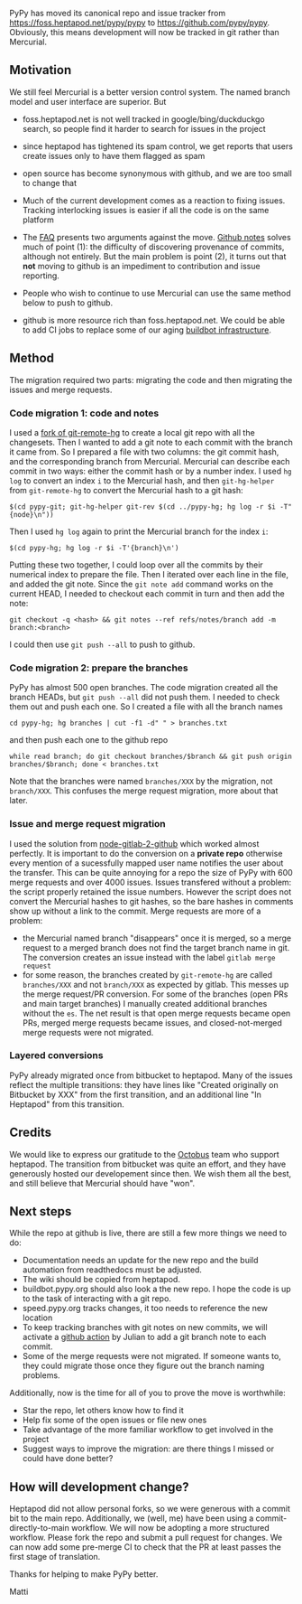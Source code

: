 <!--
.. title: PyPy moved to git, github
.. slug: pypy-moved-to-git-github
.. date: 2023-12-29 14:19:55 UTC
.. tags: 
.. category: 
.. link: 
.. description: 
.. type: text
.. author: mattip
-->

PyPy has moved its canonical repo and issue tracker from
<https://foss.heptapod.net/pypy/pypy> to <https://github.com/pypy/pypy>. Obviously,
this means development will now be tracked in git rather than Mercurial.

## Motivation

We still feel Mercurial is a better version control system. The named branch
model and user interface are superior. But

- foss.heptapod.net is not well tracked in google/bing/duckduckgo
  search, so people find it harder to search for issues in the project

- since heptapod has tightened its spam control, we get reports that
  users create issues only to have them flagged as spam

- open source has become synonymous with github, and we are too small to
  change that

- Much of the current development comes as a reaction to fixing issues.
  Tracking interlocking issues is easier if all the code is on the same
  platform

- The [FAQ](https://doc.pypy.org/en/latest/faq.html#why-doesn-t-pypy-use-git-and-move-to-github)
  presents two arguments against the move. [Github notes](https://git-scm.com/docs/git-notes)
  solves much of point (1): the difficulty of discovering provenance of
  commits, although not entirely. But the main problem is point (2), it turns
  out that __not__ moving to github is an impediment to contribution and issue
  reporting.

- People who wish to continue to use Mercurial can use the same method below to
  push to github.

- github is more resource rich than foss.heptapod.net. We could be able to add CI
  jobs to replace some of our aging [buildbot
  infrastructure](https://buildbot.pypy.org).

## Method

The migration required two parts: migrating the code and then migrating the
issues and merge requests.

### Code migration 1: code and notes

I used a [fork of git-remote-hg](https://github.com/mnauw/git-remote-hg) to
create a local git repo with all the changesets. Then I wanted to add a git
note to each commit with the branch it came from. So I prepared a file with two
columns: the git commit hash, and the corresponding branch from Mercurial.
Mercurial can describe each commit in two ways: either the commit hash or by a
number index. I used `hg log` to convert an index `i` to the Mercurial hash,
and then `git-hg-helper` from `git-remote-hg` to convert the Mercurial hash to
a git hash:
```
$(cd pypy-git; git-hg-helper git-rev $(cd ../pypy-hg; hg log -r $i -T"{node}\n"))
```

Then I used `hg log` again to print the Mercurial branch for the index `i`:
```
$(cd pypy-hg; hg log -r $i -T'{branch}\n')
```

Putting these two together, I could loop over all the commits by their
numerical index to prepare the file. Then I iterated over each line in the
file, and added the git note. Since the `git note add` command works on the
current HEAD, I needed to checkout each commit in turn and then add the note:
```
git checkout -q <hash> && git notes --ref refs/notes/branch add -m branch:<branch>
```

I could then use `git push --all` to push to github.

### Code migration 2: prepare the branches

PyPy has almost 500 open branches. The code migration created all the branch
HEADs, but `git push --all` did not push them. I needed to check them out and
push each one. So I created a file with all the branch names
```
cd pypy-hg; hg branches | cut -f1 -d" " > branches.txt
```

and then push each one to the github repo

```
while read branch; do git checkout branches/$branch && git push origin branches/$branch; done < branches.txt
```

Note that the branches were named `branches/XXX` by the migration, not `branch/XXX`. This confuses the merge request migration, more about that later.

### Issue and merge request migration

I used the solution from
[node-gitlab-2-github](https://github.com/piceaTech/node-gitlab-2-github) which
worked almost perfectly. It is important to do the conversion on a __private
repo__ otherwise every mention of a sucessfully mapped user name notifies
the user about the transfer. This can be quite annoying for a repo the size of
PyPy with 600 merge requests and over 4000 issues. Issues transfered without a
problem: the script properly retained the issue numbers. However the script
does not convert the Mercurial hashes to git hashes, so the bare hashes in
comments show up without a link to the commit. Merge requests are more of a problem:

- the Mercurial named branch "disappears" once it is merged, so a merge request
  to a merged branch does not find the target branch name in git. The
  conversion creates an issue instead with the label `gitlab merge request`
- for some reason, the branches created by `git-remote-hg` are called
  `branches/XXX` and not `branch/XXX` as expected by gitlab. This messes up the
  merge request/PR conversion. For some of the branches (open PRs and main
  target branches) I manually created additional branches without the `es`. The
  net result is that open merge requests became open PRs, merged merge requests
  became issues, and closed-not-merged merge requests were not migrated.

### Layered conversions
PyPy already migrated once from bitbucket to heptapod. Many of the issues
reflect the multiple transitions: they have lines like "Created originally on
Bitbucket by XXX" from the first transition, and an additional line "In
Heptapod" from this transition.

## Credits
We would like to express our gratitude to the [Octobus](https://octobus.net/)
team who support heptapod. The transition from bitbucket was quite an effort,
and they have generously hosted our developement since then. We wish them all
the best, and still believe that Mercurial should have "won".

## Next steps

While the repo at github is live, there are still a few more things we need to
do:

- Documentation needs an update for the new repo and the build automation from
  readthedocs must be adjusted.
- The wiki should be copied from heptapod.
- buildbot.pypy.org should also look a the new repo. I hope the code is up to
  the task of interacting with a git repo.
- speed.pypy.org tracks changes, it too needs to reference the new location
- To keep tracking branches with git notes on new commits, we will activate a
  [github action](https://github.com/Julian/named-branch-action) by Julian to
  add a git branch note to each commit.
- Some of the merge requests were not migrated. If someone wants to, they could
  migrate those once they figure out the branch naming problems.

Additionally, now is the time for all of you to prove the move is worthwhile:

- Star the repo, let others know how to find it
- Help fix some of the open issues or file new ones
- Take advantage of the more familiar workflow to get involved in the project
- Suggest ways to improve the migration: are there things I missed or could
  have done better?

## How will development change?
Heptapod did not allow personal forks, so we were generous with a commit bit to
the main repo. Additionally, we (well, me) have been using a
commit-directly-to-main workflow. We will now be adopting a more structured
workflow. Please fork the repo and submit a pull request for changes. We can now
add some pre-merge CI to check that the PR at least passes the first stage of
translation.

Thanks for helping to make PyPy better.

Matti
